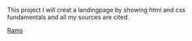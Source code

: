 
This project I will creat a landingpage by showing html and css fundamentals and all my sources are cited.

<a href="https://andresv15.github.io/andres-ramsPage/">Rams</a>
